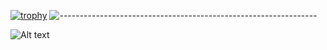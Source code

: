 [![trophy](https://github-profile-trophy.vercel.app/?username=SeanMkhabela&theme=discord&count_private=true&margin-w=60)](https://github.com/ryo-ma/github-profile-trophy)
![----------------------------------------------------------------](https://raw.githubusercontent.com/andreasbm/readme/master/assets/lines/rainbow.png)

![Alt text](https://spotify-recently-played-readme.vercel.app/api?user=am8nsnzmwwwp5a15l7e5edbeh&count=3&width=965)




